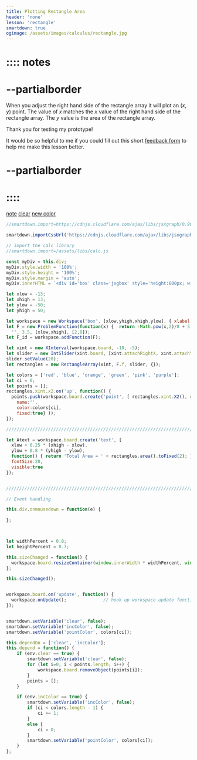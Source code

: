 ```yaml
---
title: Plotting Rectangle Area 
header: 'none'
lesson: 'rectangle'
smartdown: true
ogimage: /assets/images/calculus/rectangle.jpg
---
```


# :::: notes
# --partialborder
When you adjust the right hand side of the rectangle array it will plot an $(x,y)$ point.  The value of $x$ matches the $x$ value of the right hand side of the rectangle array.  The $y$ value is the area of the rectangle array.

Thank you for testing my prototype!  

It would be so helpful to me if you could fill out this short [feedback form](https://docs.google.com/forms/d/e/1FAIpQLSdVNvzSXPHYqIrtb_ftMRhK9qAg1I1Up2qdvV2Mmzk79LAnTQ/viewform) to help me make this lesson better.
# --partialborder
# ::::

[note](::notes/button,transparent,draggable,closeable,center,outline,shadow) [clear](:=clear=true) [new color](:=incColor=true) [](:!pointColor)

```javascript /autoplay
//smartdown.import=https://cdnjs.cloudflare.com/ajax/libs/jsxgraph/0.99.7/jsxgraphcore.js

smartdown.importCssUrl('https://cdnjs.cloudflare.com/ajax/libs/jsxgraph/0.99.7/jsxgraph.css');

// import the calc library
//smartdown.import=/assets/libs/calc.js

const myDiv = this.div;
myDiv.style.width = '100%';
myDiv.style.height = '100%';
myDiv.style.margin = 'auto';
myDiv.innerHTML = `<div id='box' class='jxgbox' style='height:800px; width:800px'>`;

let xlow = -13;
let xhigh = 13;
let ylow = -50;
let yhigh = 50;

let workspace = new Workspace('box', [xlow,yhigh,xhigh,ylow], { xlabel:'x', ylabel:'f(x)'});
let F = new ProblemFunction(function(x) {  return -Math.pow(x,2)/8 + 5; }, 
  '', 3.5, [xlow,xhigh], [2,8]);
let F_id = workspace.addFunction(F);

let xint = new XInterval(workspace.board, -10, -5);
let slider = new IntSlider(xint.board, [xint.attachRightX, xint.attachY], [1, 100], 'N');
slider.setValue(20);
let rectangles = new RectangleArray(xint, F.f, slider, {});

let colors = ['red', 'blue', 'orange', 'green', 'pink', 'purple'];
let ci = 0;
let points = [];
rectangles.xint.x2.on('up', function() { 
  points.push(workspace.board.create('point', [ rectangles.xint.X2(), rectangles.area()], {
  	name:'', 
  	color:colors[ci], 
  	fixed:true} ));
});

////////////////////////////////////////////////////////////////////////////////////

let Atext = workspace.board.create('text', [
  xlow + 0.25 * (xhigh - xlow), 
  ylow + 0.8 * (yhigh - ylow),
  function() { return 'Total Area = ' + rectangles.area().toFixed(2); }], {
  fontSize:20,
  visible:true
});


/////////////////////////////////////////////////////////////////////////////////////////

// Event handling

this.div.onmousedown = function(e) { 
  
};



let widthPercent = 0.8;
let heightPercent = 0.7;

this.sizeChanged = function() {
  workspace.board.resizeContainer(window.innerWidth * widthPercent, window.innerHeight * heightPercent);       
};

this.sizeChanged();


workspace.board.on('update', function() {
  workspace.onUpdate();              // hook up workspace update functions
});


smartdown.setVariable('clear', false);
smartdown.setVariable('incColor', false);
smartdown.setVariable('pointColor', colors[ci]);

this.dependOn = ['clear', 'incColor'];
this.depend = function() {
	if (env.clear == true) {
		smartdown.setVariable('clear', false);
		for (let i=0; i < points.length; i++) {
			workspace.board.removeObject(points[i]);
		}
		points = [];
	}

	if (env.incColor == true) {
		smartdown.setVariable('incColor', false);
		if (ci < colors.length - 1) {
			ci += 1;
		}
		else {
			ci = 0;
		}
		smartdown.setVariable('pointColor', colors[ci]);
	}
};


```

